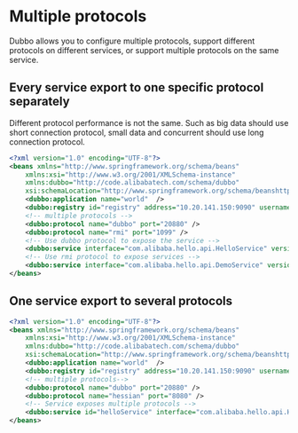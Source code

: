 # Multiple protocols

Dubbo allows you to configure multiple protocols, support different protocols on different services, or support multiple protocols on the same service.

## Every service export to one specific protocol separately

Different protocol performance is not the same. Such as big data should use short connection protocol, small data and concurrent should use long connection protocol.

```xml
<?xml version="1.0" encoding="UTF-8"?>
<beans xmlns="http://www.springframework.org/schema/beans"
    xmlns:xsi="http://www.w3.org/2001/XMLSchema-instance"
    xmlns:dubbo="http://code.alibabatech.com/schema/dubbo"
    xsi:schemaLocation="http://www.springframework.org/schema/beanshttp://www.springframework.org/schema/beans/spring-beans.xsdhttp://code.alibabatech.com/schema/dubbohttp://code.alibabatech.com/schema/dubbo/dubbo.xsd">
    <dubbo:application name="world"  />
    <dubbo:registry id="registry" address="10.20.141.150:9090" username="admin" password="hello1234" />
    <!-- multiple protocols -->
    <dubbo:protocol name="dubbo" port="20880" />
    <dubbo:protocol name="rmi" port="1099" />
    <!-- Use dubbo protocol to expose the service -->
    <dubbo:service interface="com.alibaba.hello.api.HelloService" version="1.0.0" ref="helloService" protocol="dubbo" />
    <!-- Use rmi protocol to expose services -->
    <dubbo:service interface="com.alibaba.hello.api.DemoService" version="1.0.0" ref="demoService" protocol="rmi" />
</beans>
```

## One service export to several protocols

```xml
<?xml version="1.0" encoding="UTF-8"?>
<beans xmlns="http://www.springframework.org/schema/beans"
    xmlns:xsi="http://www.w3.org/2001/XMLSchema-instance"
    xmlns:dubbo="http://code.alibabatech.com/schema/dubbo"
    xsi:schemaLocation="http://www.springframework.org/schema/beanshttp://www.springframework.org/schema/beans/spring-beans.xsdhttp://code.alibabatech.com/schema/dubbohttp://code.alibabatech.com/schema/dubbo/dubbo.xsd">
    <dubbo:application name="world"  />
    <dubbo:registry id="registry" address="10.20.141.150:9090" username="admin" password="hello1234" />
    <!-- multiple protocols-->
    <dubbo:protocol name="dubbo" port="20880" />
    <dubbo:protocol name="hessian" port="8080" />
    <!-- Service exposes multiple protocols -->
    <dubbo:service id="helloService" interface="com.alibaba.hello.api.HelloService" version="1.0.0" protocol="dubbo,hessian" />
</beans>
```

[^1]: custom protocol, see:[protocol extension](http://dubbo.apache.org/books/dubbo-dev-book-en/impls/protocol.html)
